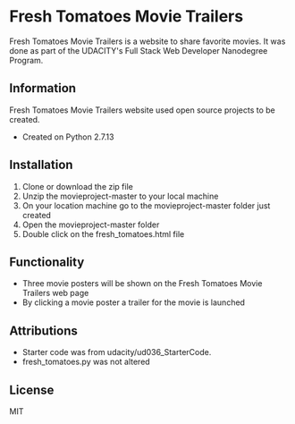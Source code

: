 # Fresh Tomatoes Movie Trailers

Fresh Tomatoes Movie Trailers is a website to share favorite movies.  It was done as part of the UDACITY's Full Stack Web Developer Nanodegree Program.  

## Information

Fresh Tomatoes Movie Trailers website used open source projects to be created.

- Created on Python 2.7.13

## Installation

1. Clone or download the zip file
2. Unzip the movieproject-master to your local machine
3. On your location machine go to the movieproject-master folder just created
4. Open the movieproject-master folder
5. Double click on the fresh_tomatoes.html file


## Functionality
- Three movie posters will be shown on the Fresh Tomatoes Movie Trailers web page
- By clicking a movie poster a trailer for the movie is launched

## Attributions
- Starter code was from udacity/ud036_StarterCode.
- fresh_tomatoes.py was not altered

  




License
----

MIT